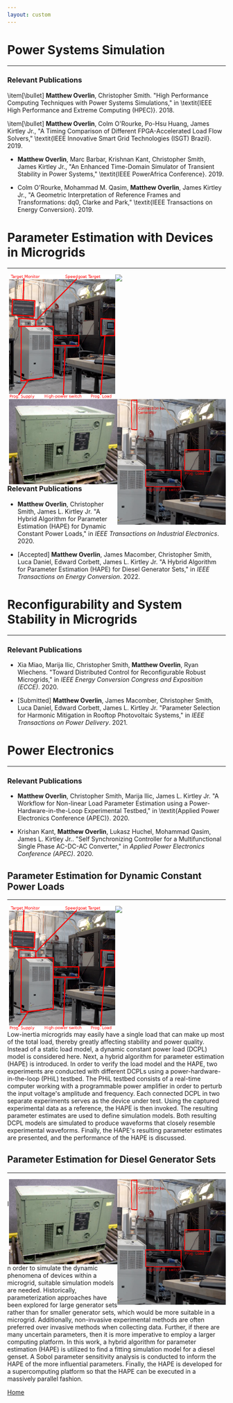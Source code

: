 ```yaml
---
layout: custom
---
```


# Power Systems Simulation
---

### Relevant Publications

<!-- HPEC Supercloud, High-performance computing techniques in power systems -->
\item[\bullet] **Matthew Overlin**, Christopher Smith.  "High Performance Computing Techniques with Power Systems Simulations," in \textit{IEEE High Performance and Extreme Computing (HPEC)}.  2018.

<!-- FPGA Load flow -->
\item[\bullet] **Matthew Overlin**, Colm O'Rourke, Po-Hsu Huang, James Kirtley Jr., "A Timing Comparison of Different FPGA-Accelerated Load Flow Solvers," \textit{IEEE Innovative Smart Grid Technologies (ISGT) Brazil}.  2019.

<!-- SM, network, DAE's, WECC 9-bus network. -->
* **Matthew Overlin**, Marc Barbar, Krishnan Kant, Christopher Smith, James Kirtley Jr., "An Enhanced Time-Domain Simulator of Transient Stability in Power Systems," \textit{IEEE PowerAfrica Conference}.  2019.

<!-- Geometric DQ0 transformations, Colm O'Rourke -->
* Colm O'Rourke, Mohammad M. Qasim, **Matthew Overlin**, James Kirtley Jr., "A Geometric Interpretation of Reference Frames and Transformations: dq0, Clarke and Park," \textit{IEEE Transactions on Energy Conversion}.  2019.


# Parameter Estimation with Devices in Microgrids
---

<img align="right" width="255" src="./pictures/CPL_MG_annotated.png">
<img align="right" width="245" src="./pictures/experimental_Set_Up_right_half.png">
<img align="right" width="250" src="./pictures/prog_load_connected_outside.png">
<img align="right" width="250" src="./pictures/MEP_802A_5k_TQG.png">

### Relevant Publications

<!-- IEEE Transactions on Industrial Electronics, Load Identification -->
* **Matthew Overlin**, Christopher Smith, James L. Kirtley Jr.  "A Hybrid Algorithm for Parameter Estimation (HAPE) for Dynamic Constant Power Loads," in _IEEE Transactions on Industrial Electronics_.  2020.

<!-- IEEE Transactions on Energy Conversion, TQG diesel genset parameter estimation. -->
* [Accepted] **Matthew Overlin**, James Macomber, Christopher Smith, Luca Daniel, Edward Corbett, James L. Kirtley Jr.  "A Hybrid Algorithm for Parameter Estimation (HAPE) for Diesel Generator Sets," in _IEEE Transactions on Energy Conversion_.  2022.


# Reconfigurability and System Stability in Microgrids
---

### Relevant Publications

<!-- Paper from Xia, SM PHiL work -->
* Xia Miao, Marija Ilic, Christopher Smith, **Matthew Overlin**, Ryan Wiechens.  "Toward Distributed Control for Reconfigurable Robust Microgrids," in _IEEE Energy Conversion Congress and Exposition (ECCE)_.  2020.

<!-- IEEE Transactions on Power Delivery, Solar APF paper. -->
* [Submitted] **Matthew Overlin**, James Macomber, Christopher Smith, Luca Daniel, Edward Corbett, James L. Kirtley Jr.  "Parameter Selection for Harmonic Mitigation in Rooftop Photovoltaic Systems," in _IEEE Transactions on Power Delivery_.  2021.


# Power Electronics
---

### Relevant Publications

<!-- APEC Load Identification -->
* **Matthew Overlin**, Christopher Smith, Marija Ilic, James L. Kirtley Jr.  "A Workflow for Non-linear Load Parameter Estimation using a Power-Hardware-in-the-Loop Experimental Testbed," in \textit{Applied Power Electronics Conference (APEC)}.  2020.

<!-- APEC multi-functional AC-AC converter -->
* Krishan Kant, **Matthew Overlin**, Lukasz Huchel, Mohammad Qasim, James L. Kirtley Jr..  "Self Synchronizing Controller for a Multifunctional Single Phase AC-DC-AC Converter," in _Applied Power Electronics Conference (APEC)_.  2020.


## Parameter Estimation for Dynamic Constant Power Loads
---

<img align="right" width="255" src="./pictures/CPL_MG_annotated.png">
<img align="right" width="245" src="./pictures/experimental_Set_Up_right_half.png">

<br/><br/>

Low-inertia microgrids may easily have a single load that can make up most of the total load, thereby greatly affecting stability and power quality. Instead of a static load model, a dynamic constant power load (DCPL) model is considered here. Next, a hybrid algorithm for parameter estimation (HAPE) is introduced. In order to verify the load model and the HAPE, two experiments are conducted with different DCPLs using a power-hardware-in-the-loop (PHiL) testbed. The PHiL testbed consists of a real-time computer working with a programmable power amplifier in order to perturb the input voltage's amplitude and frequency. Each connected DCPL in two separate experiments serves as the device under test. Using the captured experimental data as a reference, the HAPE is then invoked. The resulting parameter estimates are used to define simulation models. Both resulting DCPL models are simulated to produce waveforms that closely resemble experimental waveforms. Finally, the HAPE's resulting parameter estimates are presented, and the performance of the HAPE is discussed.

## Parameter Estimation for Diesel Generator Sets
---

<img align="right" width="250" src="./pictures/prog_load_connected_outside.png">
<img align="right" width="250" src="./pictures/MEP_802A_5k_TQG.png">

<br/><br/>

In order to simulate the dynamic phenomena of devices within a microgrid, suitable simulation models are needed.  Historically, parameterization approaches have been explored for large generator sets rather than for smaller generator sets, which would be more suitable in a microgrid.  Additionally, non-invasive experimental methods are often preferred over invasive methods when collecting data.  Further, if there are many uncertain parameters, then it is more imperative to employ a larger computing platform.  In this work, a hybrid algorithm for parameter estimation (HAPE) is utilized to find a fitting simulation model for a diesel genset.  A Sobol parameter sensitivity analysis is conducted to inform the HAPE of the more influential parameters.  Finally, the HAPE is developed for a supercomputing platform so that the HAPE can be executed in a massively parallel fashion.

[Home](./)
